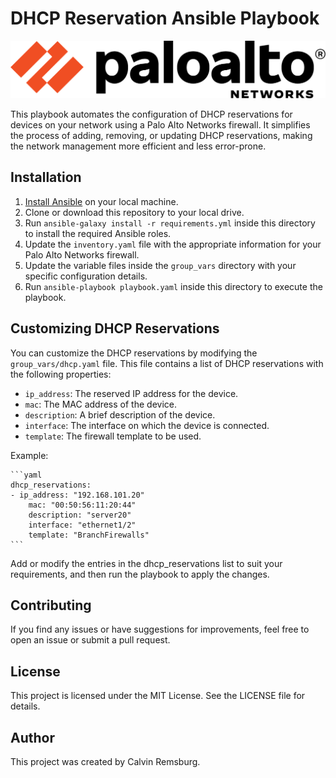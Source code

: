 # DHCP Reservation Ansible Playbook

![Palo Alto Networks](../../../images/paloaltonetworks_logo.png)

This playbook automates the configuration of DHCP reservations for devices on your network using a Palo Alto Networks firewall. It simplifies the process of adding, removing, or updating DHCP reservations, making the network management more efficient and less error-prone.

## Installation

  1. [Install Ansible](https://docs.ansible.com/ansible/latest/installation_guide/index.html) on your local machine.
  2. Clone or download this repository to your local drive.
  3. Run `ansible-galaxy install -r requirements.yml` inside this directory to install the required Ansible roles.
  4. Update the `inventory.yaml` file with the appropriate information for your Palo Alto Networks firewall.
  5. Update the variable files inside the `group_vars` directory with your specific configuration details.
  6. Run `ansible-playbook playbook.yaml` inside this directory to execute the playbook.

## Customizing DHCP Reservations

You can customize the DHCP reservations by modifying the `group_vars/dhcp.yaml` file. This file contains a list of DHCP reservations with the following properties:

- `ip_address`: The reserved IP address for the device.
- `mac`: The MAC address of the device.
- `description`: A brief description of the device.
- `interface`: The interface on which the device is connected.
- `template`: The firewall template to be used.

Example:

    ```yaml
    dhcp_reservations:
    - ip_address: "192.168.101.20"
        mac: "00:50:56:11:20:44"
        description: "server20"
        interface: "ethernet1/2"
        template: "BranchFirewalls"
    ```

Add or modify the entries in the dhcp_reservations list to suit your requirements, and then run the playbook to apply the changes.

## Contributing

If you find any issues or have suggestions for improvements, feel free to open an issue or submit a pull request.

## License

This project is licensed under the MIT License. See the LICENSE file for details.

## Author

This project was created by Calvin Remsburg.
